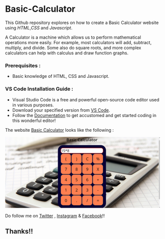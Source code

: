 # Basic-Calculator

This Github repository explores on how to create a Basic Calculator website using _HTML_,_CSS_ and _Javascript_.

A Calculator is a machine which allows us to perform mathematical operations more easily. For example, most calculators will add, subtract, multiply, and divide. Some also do square roots, and more complex calculators can help with calculus and draw function graphs.

### Prerequisites :

* Basic knowledge of HTML, CSS and Javascript.

### VS Code Installation Guide :

* Visual Studio Code is a free and powerful open-source code editor used in various purposes.
* Download your specified version from [VS Code](https://code.visualstudio.com/download).
* Follow the [Documentation](https://code.visualstudio.com/docs) to get accustomed and get started coding in this wonderful editor!


The website [Basic Calculator](https://soumyadeepmukherjee.github.io/Basic-Calculator/) looks like the following :

![This is an image](https://github.com/SoumyadeepMukherjee/Basic-Calculator/blob/main/Images/demo-1.png)


Do follow me on [Twitter](https://twitter.com/Soumyadeep_LM10) , [Instagram](https://instagram.com/soumyadeep_._mukherjee10) & [Facebook](https://www.facebook.com/soumyadeep.mukherjee.54772)!!

## Thanks!!
